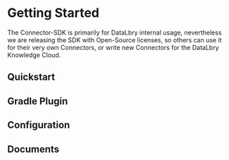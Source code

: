 # Getting Started

The Connector-SDK is primarily for DataLbry internal usage, nevertheless we are releasing the SDK with Open-Source licenses, so others can use it for their very own Connectors, or write new Connectors for the DataLbry Knowledge Cloud.

## Quickstart

## Gradle Plugin

## Configuration

## Documents

